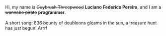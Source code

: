 Hi, my name is ~~Guybrush Threepwood~~ **Luciano Federico Pereira**, and I am a ~~wannabe pirate~~ **programmer**.<br><br>A short song: 836 bounty of doubloons gleams in the sun, a treasure hunt has just begun! Arrr!

